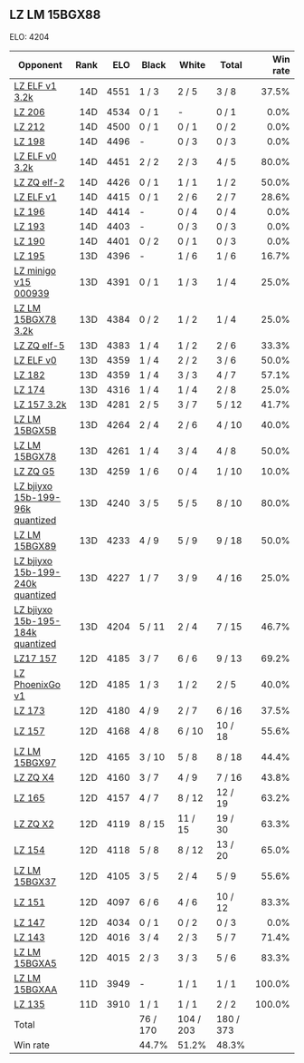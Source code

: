 ## LZ LM 15BGX88 ##

ELO: 4204

Opponent | Rank | ELO | Black | White | Total | Win rate
---------|-----:|----:|-------|-------|-------|-------:
[LZ ELF v1 3.2k](LZ%20ELF%20v1%203.2k.md) | 14D | 4551 | 1 / 3 | 2 / 5 | 3 / 8 | 37.5%
[LZ 206](LZ%20206.md) | 14D | 4534 | 0 / 1 | - | 0 / 1 | 0.0%
[LZ 212](LZ%20212.md) | 14D | 4500 | 0 / 1 | 0 / 1 | 0 / 2 | 0.0%
[LZ 198](LZ%20198.md) | 14D | 4496 | - | 0 / 3 | 0 / 3 | 0.0%
[LZ ELF v0 3.2k](LZ%20ELF%20v0%203.2k.md) | 14D | 4451 | 2 / 2 | 2 / 3 | 4 / 5 | 80.0%
[LZ ZQ elf-2](LZ%20ZQ%20elf-2.md) | 14D | 4426 | 0 / 1 | 1 / 1 | 1 / 2 | 50.0%
[LZ ELF v1](LZ%20ELF%20v1.md) | 14D | 4415 | 0 / 1 | 2 / 6 | 2 / 7 | 28.6%
[LZ 196](LZ%20196.md) | 14D | 4414 | - | 0 / 4 | 0 / 4 | 0.0%
[LZ 193](LZ%20193.md) | 14D | 4403 | - | 0 / 3 | 0 / 3 | 0.0%
[LZ 190](LZ%20190.md) | 14D | 4401 | 0 / 2 | 0 / 1 | 0 / 3 | 0.0%
[LZ 195](LZ%20195.md) | 13D | 4396 | - | 1 / 6 | 1 / 6 | 16.7%
[LZ minigo v15 000939](LZ%20minigo%20v15%20000939.md) | 13D | 4391 | 0 / 1 | 1 / 3 | 1 / 4 | 25.0%
[LZ LM 15BGX78 3.2k](LZ%20LM%2015BGX78%203.2k.md) | 13D | 4384 | 0 / 2 | 1 / 2 | 1 / 4 | 25.0%
[LZ ZQ elf-5](LZ%20ZQ%20elf-5.md) | 13D | 4383 | 1 / 4 | 1 / 2 | 2 / 6 | 33.3%
[LZ ELF v0](LZ%20ELF%20v0.md) | 13D | 4359 | 1 / 4 | 2 / 2 | 3 / 6 | 50.0%
[LZ 182](LZ%20182.md) | 13D | 4359 | 1 / 4 | 3 / 3 | 4 / 7 | 57.1%
[LZ 174](LZ%20174.md) | 13D | 4316 | 1 / 4 | 1 / 4 | 2 / 8 | 25.0%
[LZ 157 3.2k](LZ%20157%203.2k.md) | 13D | 4281 | 2 / 5 | 3 / 7 | 5 / 12 | 41.7%
[LZ LM 15BGX5B](LZ%20LM%2015BGX5B.md) | 13D | 4264 | 2 / 4 | 2 / 6 | 4 / 10 | 40.0%
[LZ LM 15BGX78](LZ%20LM%2015BGX78.md) | 13D | 4261 | 1 / 4 | 3 / 4 | 4 / 8 | 50.0%
[LZ ZQ G5](LZ%20ZQ%20G5.md) | 13D | 4259 | 1 / 6 | 0 / 4 | 1 / 10 | 10.0%
[LZ bjiyxo 15b-199-96k quantized](LZ%20bjiyxo%2015b-199-96k%20quantized.md) | 13D | 4240 | 3 / 5 | 5 / 5 | 8 / 10 | 80.0%
[LZ LM 15BGX89](LZ%20LM%2015BGX89.md) | 13D | 4233 | 4 / 9 | 5 / 9 | 9 / 18 | 50.0%
[LZ bjiyxo 15b-199-240k quantized](LZ%20bjiyxo%2015b-199-240k%20quantized.md) | 13D | 4227 | 1 / 7 | 3 / 9 | 4 / 16 | 25.0%
[LZ bjiyxo 15b-195-184k quantized](LZ%20bjiyxo%2015b-195-184k%20quantized.md) | 13D | 4204 | 5 / 11 | 2 / 4 | 7 / 15 | 46.7%
[LZ17 157](LZ17%20157.md) | 12D | 4185 | 3 / 7 | 6 / 6 | 9 / 13 | 69.2%
[LZ PhoenixGo v1](LZ%20PhoenixGo%20v1.md) | 12D | 4185 | 1 / 3 | 1 / 2 | 2 / 5 | 40.0%
[LZ 173](LZ%20173.md) | 12D | 4180 | 4 / 9 | 2 / 7 | 6 / 16 | 37.5%
[LZ 157](LZ%20157.md) | 12D | 4168 | 4 / 8 | 6 / 10 | 10 / 18 | 55.6%
[LZ LM 15BGX97](LZ%20LM%2015BGX97.md) | 12D | 4165 | 3 / 10 | 5 / 8 | 8 / 18 | 44.4%
[LZ ZQ X4](LZ%20ZQ%20X4.md) | 12D | 4160 | 3 / 7 | 4 / 9 | 7 / 16 | 43.8%
[LZ 165](LZ%20165.md) | 12D | 4157 | 4 / 7 | 8 / 12 | 12 / 19 | 63.2%
[LZ ZQ X2](LZ%20ZQ%20X2.md) | 12D | 4119 | 8 / 15 | 11 / 15 | 19 / 30 | 63.3%
[LZ 154](LZ%20154.md) | 12D | 4118 | 5 / 8 | 8 / 12 | 13 / 20 | 65.0%
[LZ LM 15BGX37](LZ%20LM%2015BGX37.md) | 12D | 4105 | 3 / 5 | 2 / 4 | 5 / 9 | 55.6%
[LZ 151](LZ%20151.md) | 12D | 4097 | 6 / 6 | 4 / 6 | 10 / 12 | 83.3%
[LZ 147](LZ%20147.md) | 12D | 4034 | 0 / 1 | 0 / 2 | 0 / 3 | 0.0%
[LZ 143](LZ%20143.md) | 12D | 4016 | 3 / 4 | 2 / 3 | 5 / 7 | 71.4%
[LZ LM 15BGXA5](LZ%20LM%2015BGXA5.md) | 12D | 4015 | 2 / 3 | 3 / 3 | 5 / 6 | 83.3%
[LZ LM 15BGXAA](LZ%20LM%2015BGXAA.md) | 11D | 3949 | - | 1 / 1 | 1 / 1 | 100.0%
[LZ 135](LZ%20135.md) | 11D | 3910 | 1 / 1 | 1 / 1 | 2 / 2 | 100.0%
Total | | | 76 / 170 | 104 / 203 | 180 / 373 | 
Win rate| | | 44.7% | 51.2% | 48.3% | 
